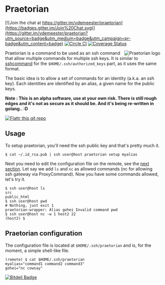 # Praetorian

[![Join the chat at https://gitter.im/vdemeester/praetorian](https://badges.gitter.im/Join%20Chat.svg)](https://gitter.im/vdemeester/praetorian?utm_source=badge&utm_medium=badge&utm_campaign=pr-badge&utm_content=badge) [![Circle CI](https://circleci.com/gh/vdemeester/praetorian.svg?style=svg)](https://circleci.com/gh/vdemeester/praetorian) [![Coverage Status](https://coveralls.io/repos/vdemeester/praetorian/badge.svg?branch=master&service=github)](https://coveralls.io/github/vdemeester/praetorian?branch=master)

<img src="http://raw.github.com/vdemeester/praetorian/master/imgs/praetorian.png"
 alt="Praetorian logo" title="The man himself" align="right" />

Praetorian is a command to be used as an ssh command that allow multiple
commands for multiple ssh keys. It is similar to [sshcommand](https://github.com/progrium/sshcommand)
for the ``$HOME/.ssh/authorized_keys`` part, as it uses the same format.

The basic idea is to allow a set of commands for an identity (a.k.a.
an ssh key). Each identities are identified by an alias, a given
name for the public keys.

**Note : This is an alpha software, use at your own risk. There is still
rough edges and it's not as secure as it should be. And it's being re-written in golang.. :D**

[![Flattr this git repo](http://api.flattr.com/button/flattr-badge-large.png)](https://flattr.com/submit/auto?user_id=vdemeester&url=http://github.com/vdemeester/praetorian&title=praetorian&language=&tags=github&category=software) 

## Usage

To setup praetorian, you'll need the ssh public key and that's pretty much it.

    $ cat ~/.id_rsa.pub | ssh user@host praetorian setup myalias

Next you need to edit the configuration file on the remote, see the [next section](#praetorian-configuration).
Let say we add ``ls`` and ``nc`` as allowed commands (nc for allowing ssh gateway via ProxyCommand).
Now you have some commands allowed, let's try it.

    $ ssh user@host ls
    src
    public_html
    $ ssh user@host pwd
    # Nothing, just exit 1
    praetorian-wrapper: Alias gohei Invalid command pwd
    $ ssh user@host nc -w 1 host2 22
    (host2) $

<!--
Now, if the user identified with this ssh key is connecting, it will read the
``$HOME/.ssh/praetorian`` file, on the remote, to look what commands are allowed.
The commands are looked up by the given alias, and you can add commands on the
remote using praetorian command.

    (remote) $ praetorian add myalias rsync # will add rsync to the allowed commands

There's few command still :

    (remote) $ praetorian list myalias      # list the allowed commands for the alias

    (remote) $ praetorian rm myalias rsync  # will remove rsync from the allowed commands
    (remote) $ praetorian unset myalias     # remove the alias (and the keys) from the authorized_keys
-->

## Praetorian configuration

The configuration file is located at ``$HOME/.ssh/praetorian`` and is, for the
moment, a simple shell-like file.

    (remote) $ cat $HOME/.ssh/praetorian
    myalias="command1 command2 command3"
    gohei="nc cowsay"

<!--
## How does it works

- Using ssh ``authorized_keys`` options
- Reading config file and executing the wrapper command

## Troubleshootings

- ssh command to force password (if needed)
- ssh command to force an identity (ssh key)
-->


[![Bitdeli Badge](https://d2weczhvl823v0.cloudfront.net/vdemeester/praetorian/trend.png)](https://bitdeli.com/free "Bitdeli Badge")

